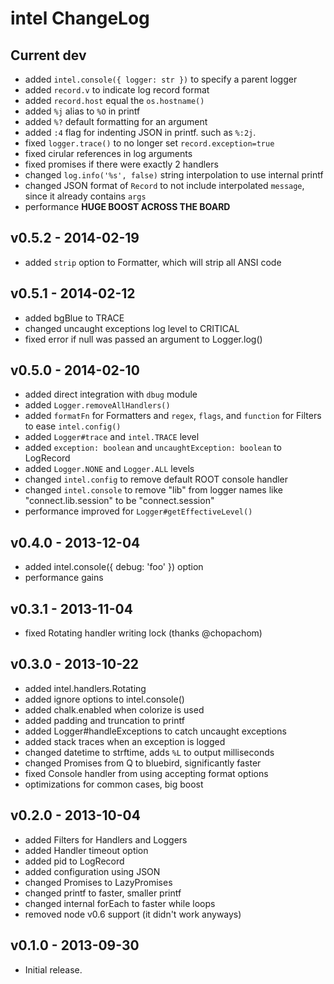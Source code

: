 # intel ChangeLog

## Current dev

- added `intel.console({ logger: str })` to specify a parent logger
- added `record.v` to indicate log record format
- added `record.host` equal the `os.hostname()`
- added `%j` alias to `%O` in printf
- added `%?` default formatting for an argument
- added `:4` flag for indenting JSON in printf. such as `%:2j`.
- fixed `logger.trace()` to no longer set `record.exception=true`
- fixed cirular references in log arguments
- fixed promises if there were exactly 2 handlers
- changed `log.info('%s', false)` string interpolation to use internal printf
- changed JSON format of `Record` to not include interpolated `message`, since it already contains `args`
- performance **HUGE BOOST ACROSS THE BOARD**

## v0.5.2 - 2014-02-19

- added `strip` option to Formatter, which will strip all ANSI code

## v0.5.1 - 2014-02-12

- added bgBlue to TRACE
- changed uncaught exceptions log level to CRITICAL
- fixed error if null was passed an argument to Logger.log()

## v0.5.0 - 2014-02-10

- added direct integration with `dbug` module
- added `Logger.removeAllHandlers()`
- added `formatFn` for Formatters and `regex`, `flags`, and `function` for Filters to ease `intel.config()`
- added `Logger#trace` and `intel.TRACE` level
- added `exception: boolean` and `uncaughtException: boolean` to LogRecord
- added `Logger.NONE` and `Logger.ALL` levels
- changed `intel.config` to remove default ROOT console handler
- changed `intel.console` to remove "lib" from logger names like "connect.lib.session" to be "connect.session"
- performance improved for `Logger#getEffectiveLevel()`

## v0.4.0 - 2013-12-04

- added intel.console({ debug: 'foo' }) option
- performance gains

## v0.3.1 - 2013-11-04

- fixed Rotating handler writing lock (thanks @chopachom)

## v0.3.0 - 2013-10-22

- added intel.handlers.Rotating
- added ignore options to intel.console()
- added chalk.enabled when colorize is used
- added padding and truncation to printf
- added Logger#handleExceptions to catch uncaught exceptions
- added stack traces when an exception is logged
- changed datetime to strftime, adds `%L` to output milliseconds
- changed Promises from Q to bluebird, significantly faster
- fixed Console handler from using accepting format options
- optimizations for common cases, big boost

## v0.2.0 - 2013-10-04

- added Filters for Handlers and Loggers
- added Handler timeout option
- added pid to LogRecord
- added configuration using JSON
- changed Promises to LazyPromises
- changed printf to faster, smaller printf
- changed internal forEach to faster while loops
- removed node v0.6 support (it didn't work anyways)

## v0.1.0 - 2013-09-30

- Initial release.
